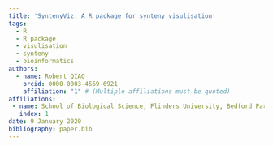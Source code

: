 ```yaml
---
title: 'SyntenyViz: A R package for synteny visulisation'
tags:
  - R
  - R package
  - visulisation 
  - synteny 
  - bioinformatics 
authors:
  - name: Robert QIAO
    orcid: 0000-0003-4569-6921
    affiliation: "1" # (Multiple affiliations must be quoted)
affiliations:
 - name: School of Biological Science, Flinders University, Bedford Park, SA 5042, Australia 
   index: 1
date: 9 January 2020
bibliography: paper.bib
---
```



